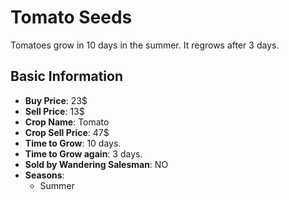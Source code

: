 # Tomato Seeds

Tomatoes grow in 10 days in the summer. It regrows after 3 days.

## Basic Information

- **Buy Price**: 23$
- **Sell Price**: 13$
- **Crop Name**: Tomato
- **Crop Sell Price**: 47$
- **Time to Grow**: 10 days.
- **Time to Grow again**: 3 days.
- **Sold by Wandering Salesman**: NO
- **Seasons**:
  - Summer